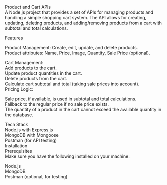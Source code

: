 Product and Cart APIs    
A Node.js project that provides a set of APIs for managing products and handling a simple shopping cart system. The API allows for creating, updating, deleting products, and adding/removing products from a cart with subtotal and total calculations.

Features   

Product Management:
Create, edit, update, and delete products.   
Product attributes: Name, Price, Image, Quantity, Sale Price (optional).   

Cart Management:   
Add products to the cart.      
Update product quantities in the cart.            
Delete products from the cart.                                       
Calculate cart subtotal and total (taking sale prices into account).                
Pricing Logic:                           

Sale price, if available, is used in subtotal and total calculations.               
Fallback to the regular price if no sale price exists.     
The quantity of a product in the cart cannot exceed the available quantity in the database.        

Tech Stack               
Node.js with Express.js                           
MongoDB with Mongoose                    
Postman (for API testing)               
Installation                     
Prerequisites                      
Make sure you have the following installed on your machine:                 

Node.js                              
MongoDB                          
Postman (optional, for testing)                     
